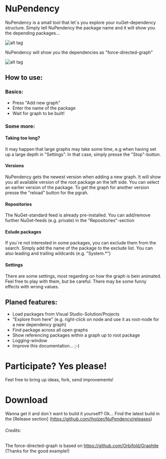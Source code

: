 # NuPendency
NuPendency is a small tool that let´s you explore your nuGet-dependency structure. Simply tell NuPendency the package name and it will show you the depending packages...

![alt tag](https://ci.appveyor.com/api/projects/status/gum550q6d7agra1a?svg=true)

NuPendency will show you the dependencies as "force-directed-graph"

![alt tag](https://raw.githubusercontent.com/jholzer/NuPendency/master/NuPendencyScreenshot.png)

## How to use:
### Basics:
- Press "Add new graph"
- Enter the name of the package
- Wait for graph to be built!

### Some more:
#### Taking too long?
It may happen that large graphs may take some time, e.g when having set up a large depth in "Settings". In that case, simply presse the "Stop"-button.
####  Versions
NuPendency gets the newest version when adding a new graph. It will show you all available version of the root package an the left side. You can select an earlier version of the package. To get the graph for another version presse the "reload" button for the pgrah.
#### Repositories
The NuGet-standard feed is already pre-installed. You can add/remove further NuGet-feeds (e.g. private) in the "Repositories"-section
#### Exlude packages
If you´re not interested in some packages, you can exclude them from the search. Simply add the name of the package to the exclude list. You can also leading and trailing wildcards (e.g. "System.*")
#### Settings
There are some settings, most regarding on how the graph is bein animated. Feel free to play with them, but be careful. There may be some funny effects with wrong values.
## Planed features:
- Load packages from Visual Studio-Solution/Projects
- "Explore from here" (e.g. right-click on node and use it as root-node for a new dependency graph)
- Find package across all open graphs
- Show referencing packages within a graph up to root package 
- Logging-window
- Improve this documentation... ;-)

# Participate? Yes please!
Feel free to bring up ideas, fork, send improvements!

# Download
Wanna get it and don´t want to build it yourself? Ok... 
Find the latest build in the [Release section] (https://github.com/jholzer/NuPendency/releases)
###### Credits:
The force-directed-graph is based on https://github.com/Orbifold/Graphite (Thanks for the good example!)
